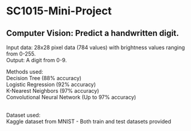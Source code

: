 # SC1015-Mini-Project
## Computer Vision: Predict a handwritten digit.
Input data: 28x28 pixel data (784 values) with brightness values ranging from 0-255.<br>
Output: A digit from 0-9.

Methods used: <br>
Decision Tree (88% accuracy)<br>
Logistic Regression (92% accuracy)<br>
K-Nearest Neighbors (97% accuracy)<br>
Convolutional Neural Network (Up to 97% accuracy)<br><br>

Dataset used:<br>
Kaggle dataset from MNIST - Both train and test datasets provided
